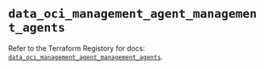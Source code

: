 # `data_oci_management_agent_management_agents`

Refer to the Terraform Registory for docs: [`data_oci_management_agent_management_agents`](https://registry.terraform.io/providers/oracle/oci/6.18.0/docs/data-sources/management_agent_management_agents).

